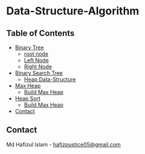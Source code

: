 # Data-Structure-Algorithm
<!-- TABLE OF CONTENTS -->

## Table of Contents

- [Binary Tree](#update-node)
  - [root node](#Ubuntu)
  - [Left Node](#Ubuntu)
  - [Right Node](#Ubuntu)
- [Binary Search Tree](#install-and-update-yarn)
  - [Heap Data-Structure](#on-Ubuntu)
- [Max Heap](#vs-code-editor-setup)
  - [Build Max Heap](#extensions)
- [Heap Sort](#linting-setup)
  - [Build Max Heap](#install-dev-dependencies)
- [Contact](#contact)


<!-- CONTACT -->

## Contact

Md Hafizul Islam - [hafizpustice05@gmail.com](mailto:hafizpustice05@gmail.com)